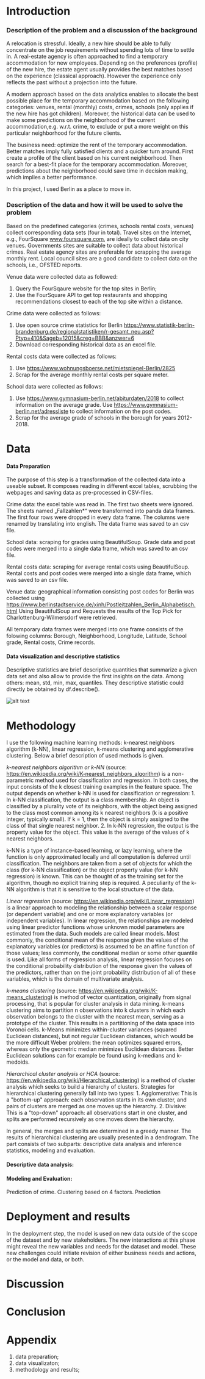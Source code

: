 # Introduction

### Description of the problem and a discussion of the background

A relocation is stressful. Ideally, a new hire should be able to fully concentrate on the job requirements without spending lots of time to settle in. A real-estate agency is often approached to find a temporary accommodation for new employees.  Depending on the preferences (profile) of the new hire, the estate agent usually provides the best matches based on the experience (classical approach). However the experience only reflects the past without a projection into the future.

A modern approach based on the data analytics enables to allocate the best possible place for the temporary accommodation based on the following categories: venues,  rental (monthly) costs, crimes, schools (only applies if the new hire has got children). Moreover, the historical data can be used to make some predictions on the neighborhood of the current accommodation,e.g.  w.r.t. crime, to exclude or put a more weight on this particular  neighborhood for the future clients.

The business need: optimize the rent of the temporary accommodation. Better matches imply fully satisfied clients and a quicker turn around. First create a profile of the client based on his current neighborhood. Then search for a best-fit place for the temporary accommodation. Moreover, predictions about  the  neighborhood could save time in decision making, which implies  a better performance.

In this project, I used Berlin as a place to move in.

### Description of the data and how it will be used to solve the problem

Based on the predefined categories (crimes, schools rental costs, venues) collect corresponding data sets (four in total).
Travel sites on the Internet, e.g., FourSquare www.foursquare.com, are ideally  to collect data on city venues.
Governments sites are suitable to collect data about historical crimes. Real estate agency sites are preferable for scrapping the average monthly rent. Local council sites are a good candidate to collect data on the schools, i.e., OFSTED reports.


Venue data were collected data as followed: 
1. Query the FourSqaure website for the top sites in Berlin;
2. Use the FourSquare API to get top restaurants and shopping recommendations closest to each of the top site  within a distance.

Crime data were collected as follows:
1. Use open source crime statistics for Berlin  https://www.statistik-berlin-brandenburg.de/regionalstatistiken/r-gesamt_neu.asp?Ptyp=410&Sageb=12015&creg=BBB&anzwer=6  
2. Download corresponding historical data as an excel file.

Rental costs data were collected as follows:
1. Use https://www.wohnungsboerse.net/mietspiegel-Berlin/2825
2. Scrap for the average monthly rental costs per square meter.

School data were collected as follows:
1. Use https://www.gymnasium-berlin.net/abiturdaten/2018 to collect information on the average grade. Use https://www.gymnasium-berlin.net/adressliste to collect information on the post codes. 
2. Scrap for the average grade of schools in the borough for years 2012-2018.

# Data

#### Data Preparation 

The purpose of this step is a transformation of the collected data into a useable subset.  It composes reading in different excel tables, scrubbing the webpages and saving data as pre-processed  in CSV-files. 

Crime data: the excel table was read in. The first two sheets were ignored. The sheets named  „Fallzahlen\*“  were transformed into panda data frames. The first four rows were dropped in every data frame.  The columns were renamed by translating into english. The data frame was saved to an csv file.

School data: scraping for grades using  BeautifulSoup. Grade data and post codes were merged into a single data frame, which was saved to an csv file.

Rental costs data: scraping for average rental costs using  BeautifulSoup. Rental costs and  post codes were merged into a single data frame, which was saved to an csv file.

Venue data: geographical information consisting post codes for Berlin was collected using https://www.berlinstadtservice.de/xinh/Postleitzahlen_Berlin_Alphabetisch.html Using BeautifulSoup and Requests the results of the Top Pick for Charlottenburg-Wilmersdorf were retrieved.

All temporary data frames were merged into one frame consists of the folowing columns:
Borough, Neighborhood, Longitude, Latitude, School grade, Rental costs, Crime records.


#### Data visualization and descriptive statistics

Descriptive statistics are brief descriptive quantities that summarize a given data set and also allow to provide the first insights on the data. Among others: mean, std, min, max, quantiles. They descriptive statistic could directly be obtained by df.describe(). 

![alt text](https://raw.githubusercontent.com/sergiusdell75/Coursera_Capstone/data_images/img.png)

# Methodology
I use the following machine learning methods: k-nearest neighbors algorithm (k-NN), linear regression, k-means clustering and agglomerative clustering. Below a brief description of used methods is given.

*k-nearest neighbors algorithm or k-NN* (source: https://en.wikipedia.org/wiki/K-nearest_neighbors_algorithm) is a non-parametric method used for classification and regression. In both cases, the input consists of the k closest training examples in the feature space. The output depends on whether k-NN is used for classification or regression:
     1. In k-NN classification, the output is a class membership. An object is classified by a plurality vote of its neighbors, with the object being assigned to the class most common among its k nearest neighbors (k is a positive integer, typically small). If k = 1, then the object is simply assigned to the class of that single nearest neighbor.
     2. In k-NN regression, the output is the property value for the object. This value is the average of the values of k nearest neighbors.

k-NN is a type of instance-based learning, or lazy learning, where the function is only approximated locally and all computation is deferred until classification. The neighbors are taken from a set of objects for which the class (for k-NN classification) or the object property value (for k-NN regression) is known. This can be thought of as the training set for the algorithm, though no explicit training step is required. A peculiarity of the k-NN algorithm is that it is sensitive to the local structure of the data. 

*Linear regression* (source: https://en.wikipedia.org/wiki/Linear_regression) is a linear approach to modeling the relationship between a scalar response (or dependent variable) and one or more explanatory variables (or independent variables). In linear regression, the relationships are modeled using linear predictor functions whose unknown model parameters are estimated from the data. Such models are called linear models. Most commonly, the conditional mean of the response given the values of the explanatory variables (or predictors) is assumed to be an affine function of those values; less commonly, the conditional median or some other quantile is used. Like all forms of regression analysis, linear regression focuses on the conditional probability distribution of the response given the values of the predictors, rather than on the joint probability distribution of all of these variables, which is the domain of multivariate analysis. 

*k-means clustering* (source: https://en.wikipedia.org/wiki/K-means_clustering) is  method of vector quantization, originally from signal processing, that is popular for cluster analysis in data mining. k-means clustering aims to partition n observations into k clusters in which each observation belongs to the cluster with the nearest mean, serving as a prototype of the cluster. This results in a partitioning of the data space into Voronoi cells. k-Means minimizes within-cluster variances (squared Euclidean distances), but not regular Euclidean distances, which would be the more difficult Weber problem: the mean optimizes squared errors, whereas only the geometric median minimizes Euclidean distances. Better Euclidean solutions can for example be found using k-medians and k-medoids. 

*Hierarchical cluster analysis or HCA* (source: https://en.wikipedia.org/wiki/Hierarchical_clustering) is a method of cluster analysis which seeks to build a hierarchy of clusters. Strategies for hierarchical clustering generally fall into two types:
    1. Agglomerative: This is a "bottom-up" approach: each observation starts in its own cluster, and pairs of clusters are merged as one moves up the hierarchy.
    2. Divisive: This is a "top-down" approach: all observations start in one cluster, and splits are performed recursively as one moves down the hierarchy.

In general, the merges and splits are determined in a greedy manner. The results of hierarchical clustering are usually presented in a dendrogram. 
The part consists of two subparts: descriptive data analysis and inference statistics, modeling and evaluation.

#### Descriptive data analysis: 

#### Modeling and Evaluation:

Prediction of crime.  Clustering based on 4 factors. Prediction

# Deployment and results

In the deployment step, the model is used on new data outside of the scope of the dataset and by new stakeholders. The new interactions at this phase might reveal the new variables and needs for the dataset and model. These new challenges could initiate revision of either business needs and actions, or the model and data, or both.

# Discussion


# Conclusion

# Appendix
1. data preparation;
2. data visualizaton;
3. methodology and results;
